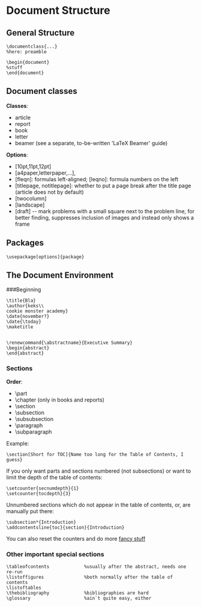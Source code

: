 
# Document Structure

## General Structure

    \documentclass{...}
    %here: preamble
    
    \begin{document}
    %stuff
    \end{document}


## Document classes

**Classes**:
* article
* report
* book
* letter
* beamer (see a separate, to-be-written 'LaTeX Beamer' guide)

**Options**: 
* [10pt,11pt,12pt]
* [a4paper,letterpaper,...],
* [fleqn]: formulas left-aligned; [leqno]: formula numbers on the left
* [titlepage, notitlepage]: whether to put a page break after the title page (article does not by default)
* [twocolumn]
* [landscape]
* [draft] -- mark problems with a small square next to the problem line, for better finding, suppresses inclusion of images and instead only shows a frame

## Packages

    \usepackage[options]{package}

## The Document Environment
###Beginning

    \title{Bla}
    \author{keks\\
    cookie monster academy}
    \date{november?}
    \date{\today}
    \maketitle


    \renewcommand{\abstractname}{Executive Summary}
    \begin{abstract}
    \end{abstract}

### Sections

**Order**:
* \part
* \chapter (only in books and reports)
* \section
* \subsection
* \subsubsection
* \paragraph
* \subparagraph

Example:

    \section[Short for TOC]{Name too long for the Table of Contents, I guess}

If you only want parts and sections numbered (not subsections) or want to limit the depth of the table of contents:

    \setcounter{secnumdepth}{1}
    \setcounter{tocdepth}{3}

Unnumbered sections which do not appear in the table of contents, or, are manually put there:

    \subsection*{Introduction}
    \addcontentsline{toc}{section}{Introduction}

You can also reset the counters and do more [fancy stuff](https://en.wikibooks.org/wiki/LaTeX/Counters)

### Other important special sections

    \tableofcontents             %usually after the abstract, needs one re-run
    \listoffigures               %both normally after the table of contents
    \listoftables
    \thebibliography             %bibliographies are hard
    \glossary                    %ain`t quite easy, either


